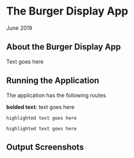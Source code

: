 # The Burger Display App

June 2019

## About the Burger Display App

Text goes here

## Running the Application

The application has the following routes

**bolded text:** text goes here

```
highlighted text goes here
```

```
highlighted text goes here
```

## Output Screenshots 



